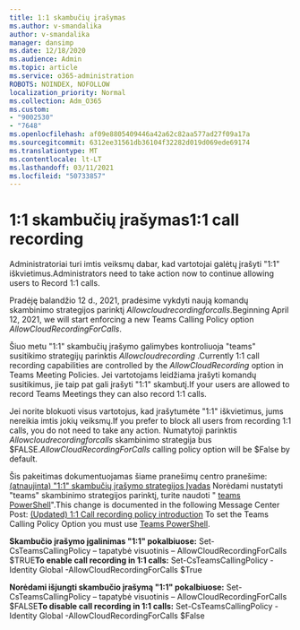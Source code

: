 ```yaml
---
title: 1:1 skambučių įrašymas
ms.author: v-smandalika
author: v-smandalika
manager: dansimp
ms.date: 12/18/2020
ms.audience: Admin
ms.topic: article
ms.service: o365-administration
ROBOTS: NOINDEX, NOFOLLOW
localization_priority: Normal
ms.collection: Adm_O365
ms.custom:
- "9002530"
- "7648"
ms.openlocfilehash: af09e8805409446a42a62c82aa577ad27f09a17a
ms.sourcegitcommit: 6312ee31561db36104f32282d019d069ede69174
ms.translationtype: MT
ms.contentlocale: lt-LT
ms.lasthandoff: 03/11/2021
ms.locfileid: "50733857"
---
```

# <a name="11-call-recording"></a><span data-ttu-id="bc57e-102">1:1 skambučių įrašymas</span><span class="sxs-lookup"><span data-stu-id="bc57e-102">1:1 call recording</span></span>

<span data-ttu-id="bc57e-103">Administratoriai turi imtis veiksmų dabar, kad vartotojai galėtų įrašyti "1:1" iškvietimus.</span><span class="sxs-lookup"><span data-stu-id="bc57e-103">Administrators need to take action now to continue allowing users to Record 1:1 calls.</span></span>
 
<span data-ttu-id="bc57e-104">Pradėję balandžio 12 d., 2021, pradėsime vykdyti naują komandų skambinimo strategijos parinktį *Allowcloudrecordingforcalls*.</span><span class="sxs-lookup"><span data-stu-id="bc57e-104">Beginning April 12, 2021, we will start enforcing a new Teams Calling Policy option *AllowCloudRecordingForCalls*.</span></span> 

<span data-ttu-id="bc57e-105">Šiuo metu "1:1" skambučių įrašymo galimybes kontroliuoja "teams" susitikimo strategijų parinktis *Allowcloudrecording* .</span><span class="sxs-lookup"><span data-stu-id="bc57e-105">Currently 1:1 call recording capabilities are controlled by the *AllowCloudRecording* option in Teams Meeting Policies.</span></span> <span data-ttu-id="bc57e-106">Jei vartotojams leidžiama įrašyti komandų susitikimus, jie taip pat gali įrašyti "1:1" skambutį.</span><span class="sxs-lookup"><span data-stu-id="bc57e-106">If your users are allowed to record Teams Meetings they can also record 1:1 calls.</span></span>

<span data-ttu-id="bc57e-107">Jei norite blokuoti visus vartotojus, kad įrašytumėte "1:1" iškvietimus, jums nereikia imtis jokių veiksmų.</span><span class="sxs-lookup"><span data-stu-id="bc57e-107">If you prefer to block all users from recording 1:1 calls, you do not need to take any action.</span></span> <span data-ttu-id="bc57e-108">Numatytoji parinktis *Allowcloudrecordingforcalls* skambinimo strategija bus $FALSE.</span><span class="sxs-lookup"><span data-stu-id="bc57e-108">*AllowCloudRecordingForCalls* calling policy option will be $False by default.</span></span>

<span data-ttu-id="bc57e-109">Šis pakeitimas dokumentuojamas šiame pranešimų centro pranešime: [(atnaujinta) "1:1" skambučių įrašymo strategijos Įvadas](https://portal.microsoft.com/Adminportal/Home?ref=MessageCenter/:/messages/MC238796) Norėdami nustatyti "teams" skambinimo strategijos parinktį, turite naudoti " [teams PowerShell](https://docs.microsoft.com/microsoftteams/teams-powershell-install)".</span><span class="sxs-lookup"><span data-stu-id="bc57e-109">This change is documented in the following Message Center Post: [(Updated) 1:1 Call recording policy introduction](https://portal.microsoft.com/Adminportal/Home?ref=MessageCenter/:/messages/MC238796) To set the Teams Calling Policy Option you must use [Teams PowerShell](https://docs.microsoft.com/microsoftteams/teams-powershell-install).</span></span>

<span data-ttu-id="bc57e-110">**Skambučio įrašymo įgalinimas "1:1" pokalbiuose:** Set-CsTeamsCallingPolicy – tapatybė visuotinis – AllowCloudRecordingForCalls $TRUE</span><span class="sxs-lookup"><span data-stu-id="bc57e-110">**To enable call recording in 1:1 calls:** Set-CsTeamsCallingPolicy -Identity Global -AllowCloudRecordingForCalls $True</span></span>

<span data-ttu-id="bc57e-111">**Norėdami išjungti skambučio įrašymą "1:1" pokalbiuose:** Set-CsTeamsCallingPolicy – tapatybė visuotinis – AllowCloudRecordingForCalls $FALSE</span><span class="sxs-lookup"><span data-stu-id="bc57e-111">**To disable call recording in 1:1 calls:** Set-CsTeamsCallingPolicy -Identity Global -AllowCloudRecordingForCalls $False</span></span>

